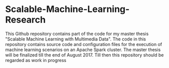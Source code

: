 # Scalable-Machine-Learning-Research

This Github repository contains part of the code for my master thesis "Scalable Machine Learning with Multimedia Data". 
The code in this repository contains source code and configuration files for the execution of machine learning scenarios on an 
Apache Spark cluster. The master thesis will be finalized till the end of August 2017. Till then this repository 
should be regarded as work in progress
